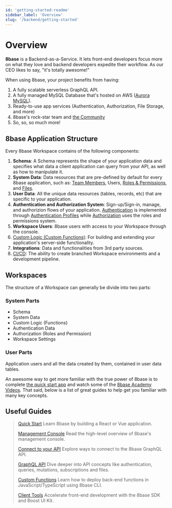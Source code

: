 ```yaml
---
id: 'getting-started-readme'
sidebar_label: 'Overview'
slug: '/backend/getting-started'
---
```


# Overview

**8base** is a Backend-as-a-Service. It lets front-end developers focus more on what they love and backend developers expedite their workflow. As our CEO likes to say, "it's totally awesome!"

When using 8base, your project benefits from having:

1. A fully scalable serverless GraphQL API.
2. A fully managed MySQL Database that's hosted on AWS ([Aurora MySQL](https://aws.amazon.com/rds/aurora/)).
3. Ready-to-use app services (Authentication, Authorization, File Storage, and more)
4. 8base's rock-star team and [the Community](https://community.8base.com)
5. So, so, so much more!

## 8base Application Structure

Every 8base Workspace contains of the following components:

1. **Schema**: A Schema represents the shape of your application data and specifies what data a client application can query from your API, as well as how to manipulate it.
2. **System Data**: Data resources that are pre-defined by default for every 8base application, such as: [Team Members](/docs/8base-console/teams), Users, [Roles & Permissions](/docs/8base-console/roles-and-permissions), and [Files](/docs/8base-console/handling-files).
3. **User Data**: All the unique data resources (tables, records, etc) that are specific to your application.
4. **Authentication and Authorization System**: Sign-up/Sign-in, manage, and authorizion flows of your application. [Authentication](/docs/8base-console/authentication) is implemented through [Authentication Profiles](/docs/8base-console/authentication#authentication-types) while [Authorization](/docs/8base-console/roles-and-permissions) uses the roles and permissions system.
5. **Workspace Users**: 8base users with access to your Workspace through the console.
6. [Custom Logic (Custom Functions)](/docs/8base-console/custom-functions): For building and extending your application's server-side functionality.
7. **Integrations**: Data and functionalities from 3rd party sources.
8. [CI/CD](/docs/development-tools/cli/ci-cd): The ability to create branched Workspace environments and a development pipeline.

## Workspaces

The structure of a Workspace can generally be divide into two parts:

### System Parts

- Schema
- System Data
- Custom Logic (Functions)
- Authentication Data
- Authorization (Roles and Permission)
- Workspace Settings

### User Parts

Application users and all the data created by them, contained in user data tables.

An awesome way to get more familiar with the true power of 8base is to complete [the quick start app](/docs/getting-started/quick-start) and watch some of the [8base Academy Videos](https://www.youtube.com/channel/UCQgTczr5z_O4SJ-3nkANOaw). That said, below is a list of great guides to help get you familiar with many key concepts.

## Useful Guides

> [Quick Start](/docs/getting-started/quick-start)
> Learn 8base by building a React or Vue application.
>
> [Management Console](/docs/8base-console)
> Read the high-level overview of 8base's management console.
>
> [Connect to your API](/docs/getting-started/connecting-to-api)
> Explore ways to connect to the 8base GraphQL API.
>
> [GraphQL API](/docs/8base-console/graphql-api)
> Dive deeper into API concepts like authentication, queries, mutations, subscriptions and files.
>
> [Custom Functions](/docs/8base-console/custom-functions)
> Learn how to deploy back-end functions in JavaScript/TypeScript using 8base CLI.
>
> [Client Tools](/docs/development-tools/sdk)
> Accelerate front-end development with the 8base SDK and Boost UI Kit.
